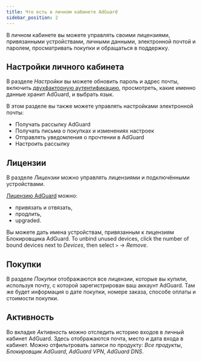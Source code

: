 ```yaml
---
title: Что есть в личном кабинете AdGuard
sidebar_position: 2
---
```


В личном кабинете вы можете управлять своими лицензиями, привязанными устройствами, личными данными, электронной почтой и паролем, просматривать покупки и обращаться в поддержку.

## Настройки личного кабинета

В разделе *Настройки* вы можете обновить пароль и адрес почты, включить [двухфакторную аутентификацию](../2fa), просмотреть, какие именно данные хранит AdGuard, и выбрать язык.

В этом разделе вы также можете управлять настройками электронной почты:

- Получать рассылку AdGuard
- Получать письма о покупках и изменениях настроек
- Отправлять уведомления о прочтении в AdGuard
- Настроить рассылку

## Лицензии

В разделе *Лицензии* можно управлять лицензиями и подключёнными устройствами.

[Лицензию AdGuard](../../license/what-is) можно:

- привязать и отвязать,
- продлить,
- upgraded.

Вы можете дать имена устройствам, привязанным к лицензиям Блокировщика AdGuard. To unbind unused devices, click the number of bound devices next to *Devices*, then select `>` → *Remove*.

## Покупки

В разделе *Покупки* отображаются все лицензии, которые вы купили, используя почту, с которой зарегистрирован ваш аккаунт AdGuard. Там же будет информация о дате покупки, номере заказа, способе оплаты и стоимости покупки.

## Активность

Во вкладке *Активность* можно отследить историю входов в личный кабинет AdGuard. Здесь отображаются почта, место и дата входа в кабинет. Можно отфильтровать записи по продукту: *Все продукты*, *Блокировщик AdGuard*, *AdGuard VPN*, *AdGuard DNS*.
